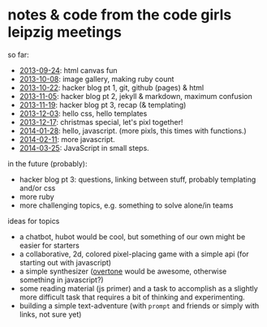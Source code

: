 # notes & code from the code girls leipzig meetings

so far:

* [2013-09-24][]: html canvas fun
* [2013-10-08][]: image gallery, making ruby count
* [2013-10-22][]: hacker blog pt 1, git, github (pages) & html
* [2013-11-05][]: hacker blog pt 2, jekyll & markdown, maximum confusion
* [2013-11-19][]: hacker blog pt 3, recap (& templating)
* [2013-12-03][]: hello css, hello templates
* [2013-12-17][]: christmas special, let's pixl together!
* [2014-01-28][]: hello, javascript. (more pixls, this times with functions.)
* [2014-02-11][]: more javascript.
* [2014-03-25][]: JavaScript in small steps.

in the future (probably):

* hacker blog pt 3: questions, linking between stuff, probably
  templating and/or css
* more ruby
* more challenging topics, e.g. something to solve alone/in teams

ideas for topics

* a chatbot, hubot would be cool, but something of our own might be
  easier for starters
* a collaborative, 2d, colored pixel-placing game with a simple api
  (for starting out with javascript)
* a simple synthesizer ([overtone](http://overtone.github.io) would be
  awesome, otherwise something in javascript?)
* some reading material (js primer) and a task to accomplish as a
  slightly more difficult task that requires a bit of thinking and
  experimenting.
* building a simple text-adventure (with `prompt` and friends or simply
  with links, not sure yet)

[2013-09-24]: 2013-09-24-canvas-fun.md
[2013-10-08]: 2013-10-08-image-gallery-and-ruby-can-count.md
[2013-10-22]: 2013-10-22-hacker-blog-pt-1.md
[2013-11-05]: 2013-11-05-hacker-blog-pt-2.md
[2013-11-19]: 2013-11-19-hacker-blog-pt-3.md
[2013-12-03]: 2013-12-03-hello-css-hello-templates.md
[2013-12-17]: 2013-12-17-christmas-special.md
[2014-01-28]: 2014-01-28-hello-javascript.md
[2014-02-11]: 2014-02-11-more-javascript.md
[2014-03-25]: 2014-03-25-javascript-steps.md
